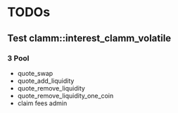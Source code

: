 # TODOs

## Test clamm::interest_clamm_volatile

### 3 Pool

- quote_swap
- quote_add_liquidity
- quote_remove_liquidity
- quote_remove_liquidity_one_coin
- claim fees admin
